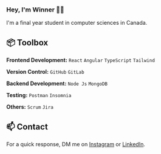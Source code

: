 ### Hey, I'm Winner 👋🏽 

I'm a final year student in computer sciences in Canada. 

## 📦 Toolbox

**Frontend Development:** `React` `Angular` `TypeScript` `Tailwind` 
 
**Version Control:** `GitHub` `GitLab` 

**Backend Development:** `Node Js` `MongoDB` 

**Testing:**  `Postman` `Insomnia`

**Others:**  `Scrum` `Jira`

## 📫 Contact

 For a quick response, DM me on [Instagram](https://www.instagram.com/winner_p78/) or [LinkedIn](https://www.linkedin.com/in/winner-pindi-768400235/). 

